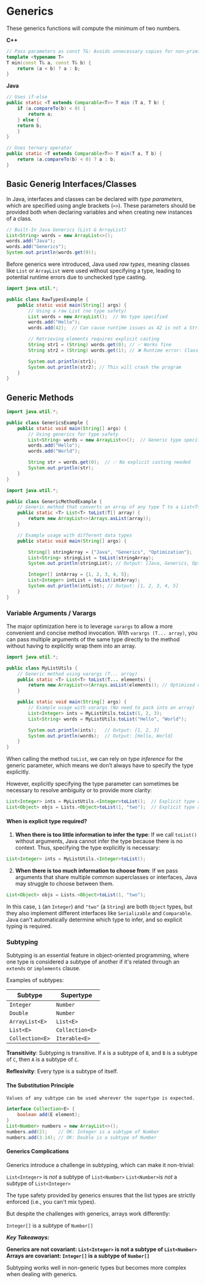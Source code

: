 # Generics

These generics functions will compute the minimum of two numbers.

**C++**

```c++
// Pass parameters as const T&: Avoids unnecessary copies for non-primitive types (e.g., std::string or custom objects).
template <typename T>
T min(const T& a, const T& b) {
    return (a < b) ? a : b;
}
```

**Java**

```java
// Uses if-else
public static <T extends Comparable<T>> T min (T a, T b) {
    if (a.compareTo(b) < 0) {
        return a;
    } else {
    return b;
    }
}

// Uses ternary operator
public static <T extends Comparable<T>> T min(T a, T b) {
    return (a.compareTo(b) < 0) ? a : b;
}
```

## Basic Generig Interfaces/Classes

In Java, interfaces and classes can be declared with _type parameters_, which are specified using angle brackets (`<>`). These parameters should be provided both when declaring variables and when creating new instances of a class.

```java
// Built-In Java Generics (List & ArrayList)
List<String> words = new ArrayList<>();
words.add("Java");
words.add("Generics");
System.out.println(words.get(0));
```

Before generics were introduced, Java used _raw types_, meaning classes like `List` or `ArrayList` were used without specifying a type, leading to potential runtime errors due to unchecked type casting.

```java
import java.util.*;

public class RawTypesExample {
    public static void main(String[] args) {
        // Using a raw List (no type safety)
        List words = new ArrayList();  // No type specified
        words.add("Hello");
        words.add(42);  // Can cause runtime issues as 42 is not a String

        // Retrieving elements requires explicit casting
        String str1 = (String) words.get(0); // ✅ Works fine
        String str2 = (String) words.get(1); // ❌ Runtime error: ClassCastException

        System.out.println(str1);
        System.out.println(str2); // This will crash the program
    }
}
```

## Generic Methods

```java
import java.util.*;

public class GenericsExample {
    public static void main(String[] args) {
        // Using generics for type safety
        List<String> words = new ArrayList<>();  // Generic type specified
        words.add("Hello");
        words.add("World");

        String str = words.get(0);  // ✅ No explicit casting needed
        System.out.println(str);
    }
}
```

```java
import java.util.*;

public class GenericMethodExample {
    // Generic method that converts an array of any type T to a List<T>
    public static <T> List<T> toList(T[] array) {
        return new ArrayList<>(Arrays.asList(array));
    }

    // Example usage with different data types
    public static void main(String[] args) {

        String[] stringArray = {"Java", "Generics", "Optimization"};
        List<String> stringList = toList(stringArray);
        System.out.println(stringList); // Output: [Java, Generics, Optimization]

        Integer[] intArray = {1, 2, 3, 4, 5};
        List<Integer> intList = toList(intArray);
        System.out.println(intList); // Output: [1, 2, 3, 4, 5]
    }
}
```

### Variable Arguments / Varargs

The major optimization here is to leverage `varargs` to allow a more convenient and concise method invocation. With `varargs (T... array)`, you can pass multiple arguments of the same type directly to the method without having to explicitly wrap them into an array.

```java
import java.util.*;

public class MyListUtils {
    // Generic method using varargs (T... array)
    public static <T> List<T> toList(T... elements) {
        return new ArrayList<>(Arrays.asList(elements)); // Optimized conversion
    }

    public static void main(String[] args) {
        // Example usage with varargs (No need to pack into an array)
        List<Integer> ints = MyListUtils.toList(1, 2, 3);
        List<String> words = MyListUtils.toList("Hello", "World");

        System.out.println(ints);   // Output: [1, 2, 3]
        System.out.println(words);  // Output: [Hello, World]
    }
}
```

When calling the method `toList`, we can rely on _type inference_ for the generic parameter, which means we don’t always have to specify the type explicitly.

However, explicitly specifying the type parameter can sometimes be necessary to resolve ambiguity or to provide more clarity:

```java
List<Integer> ints = MyListUtils.<Integer>toList();  // Explicit type argument
List<Object> objs = Lists.<Object>toList(1, "two");  // Explicit type argument
```

#### When is explicit type required?

1. **When there is too little information to infer the type**: If we call `toList()` without arguments, Java cannot infer the type because there is no context. Thus, specifying the type explicitly is necessary:

```java
List<Integer> ints = MyListUtils.<Integer>toList();
```

2. **When there is too much information to choose from**: If we pass arguments that share multiple common superclasses or interfaces, Java may struggle to choose between them.

```java
List<Object> objs = Lists.<Object>toList(1, "two");
```

In this case, `1` (an `Integer`) and `"two"` (a `String`) are both `Object` types, but they also implement different interfaces like `Serializable` and `Comparable`. Java can't automatically determine which type to infer, and so explicit typing is required.

### Subtyping

Subtyping is an essential feature in object-oriented programming, where one type is considered a subtype of another if it's related through an `extends` or `implements` clause.

Examples of subtypes:

| Subtype         | Supertype       |
| --------------- | --------------- |
| `Integer`       | `Number`        |
| `Double`        | `Number`        |
| `ArrayList<E>`  | `List<E>`       |
| `List<E>`       | `Collection<E>` |
| `Collection<E>` | `Iterable<E>`   |

**Transitivity**: Subtyping is transitive. If `A` is a subtype of `B`, and `B` is a subtype of `C`, then `A` is a subtype of `C`.

**Reflexivity**: Every type is a subtype of itself.

#### The Substitution Principle

    Values of any subtype can be used wherever the supertype is expected.

```java
interface Collection<E> {
    boolean add(E element);
}
List<Number> numbers = new ArrayList<>();
numbers.add(2);    // OK: Integer is a subtype of Number
numbers.add(3.14); // OK: Double is a subtype of Number
```

#### Generics Complications

Generics introduce a challenge in subtyping, which can make it non-trivial:

`List<Integer>` is _not_ a subtype of `List<Number>`
`List<Number>`is _not_ a subtype of `List<Integer>`

The type safety provided by generics ensures that the list types are strictly enforced (i.e., you can't mix types).

But despite the challenges with generics, arrays work differently:

`Integer[]` is a subtype of `Number[]`

**_Key Takeaways:_**

**Generics are not covariant: `List<Integer>` is not a subtype of `List<Number>`**
**Arrays are covariant: `Integer[]` is a subtype of `Number[]`**

Subtyping works well in non-generic types but becomes more complex when dealing with generics.
